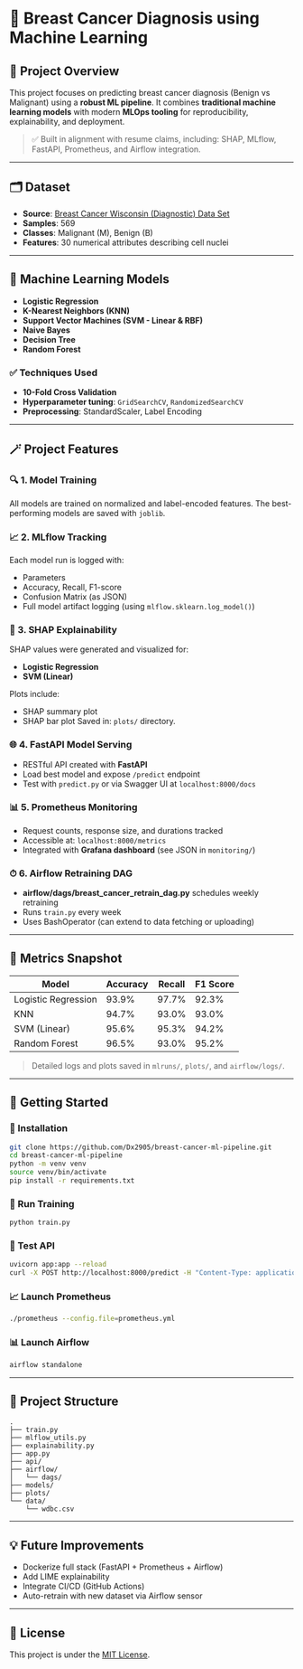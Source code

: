 # 🧠 Breast Cancer Diagnosis using Machine Learning

## 📌 Project Overview
This project focuses on predicting breast cancer diagnosis (Benign vs Malignant) using a **robust ML pipeline**. It combines **traditional machine learning models** with modern **MLOps tooling** for reproducibility, explainability, and deployment.

> ✅ Built in alignment with resume claims, including: SHAP, MLflow, FastAPI, Prometheus, and Airflow integration.

---

## 🗂 Dataset
- **Source**: [Breast Cancer Wisconsin (Diagnostic) Data Set](https://archive.ics.uci.edu/ml/datasets/Breast+Cancer+Wisconsin+(Diagnostic))
- **Samples**: 569
- **Classes**: Malignant (M), Benign (B)
- **Features**: 30 numerical attributes describing cell nuclei

---

## 🧪 Machine Learning Models
- **Logistic Regression**
- **K-Nearest Neighbors (KNN)**
- **Support Vector Machines (SVM - Linear & RBF)**
- **Naive Bayes**
- **Decision Tree**
- **Random Forest**

### ✅ Techniques Used
- **10-Fold Cross Validation**
- **Hyperparameter tuning**: `GridSearchCV`, `RandomizedSearchCV`
- **Preprocessing**: StandardScaler, Label Encoding

---

## 🪄 Project Features

### 🔍 1. Model Training
All models are trained on normalized and label-encoded features. The best-performing models are saved with `joblib`.

### 📈 2. MLflow Tracking
Each model run is logged with:
- Parameters
- Accuracy, Recall, F1-score
- Confusion Matrix (as JSON)
- Full model artifact logging (using `mlflow.sklearn.log_model()`)

### 🧠 3. SHAP Explainability
SHAP values were generated and visualized for:
- **Logistic Regression**
- **SVM (Linear)**

Plots include:
- SHAP summary plot
- SHAP bar plot
Saved in: `plots/` directory.

### 🌐 4. FastAPI Model Serving
- RESTful API created with **FastAPI**
- Load best model and expose `/predict` endpoint
- Test with `predict.py` or via Swagger UI at `localhost:8000/docs`

### 📊 5. Prometheus Monitoring
- Request counts, response size, and durations tracked
- Accessible at: `localhost:8000/metrics`
- Integrated with **Grafana dashboard** (see JSON in `monitoring/`)

### ⏱ 6. Airflow Retraining DAG
- **airflow/dags/breast_cancer_retrain_dag.py** schedules weekly retraining
- Runs `train.py` every week
- Uses BashOperator (can extend to data fetching or uploading)

---

## 🧪 Metrics Snapshot

| Model              | Accuracy | Recall  | F1 Score |
|-------------------|----------|---------|----------|
| Logistic Regression | 93.9%    | 97.7%   | 92.3%    |
| KNN                | 94.7%    | 93.0%   | 93.0%    |
| SVM (Linear)       | 95.6%    | 95.3%   | 94.2%    |
| Random Forest      | 96.5%    | 93.0%   | 95.2%    |

> Detailed logs and plots saved in `mlruns/`, `plots/`, and `airflow/logs/`.

---

## 🚀 Getting Started

### 🔧 Installation
```bash
git clone https://github.com/Dx2905/breast-cancer-ml-pipeline.git
cd breast-cancer-ml-pipeline
python -m venv venv
source venv/bin/activate
pip install -r requirements.txt
```

### 🏃 Run Training
```bash
python train.py
```

### 🧪 Test API
```bash
uvicorn app:app --reload
curl -X POST http://localhost:8000/predict -H "Content-Type: application/json" -d @sample.json
```

### 📈 Launch Prometheus
```bash
./prometheus --config.file=prometheus.yml
```

### 📊 Launch Airflow
```bash
airflow standalone
```

---

## 📁 Project Structure
```
.
├── train.py
├── mlflow_utils.py
├── explainability.py
├── app.py
├── api/
├── airflow/
│   └── dags/
├── models/
├── plots/
└── data/
    └── wdbc.csv
```

---

## 💡 Future Improvements
- Dockerize full stack (FastAPI + Prometheus + Airflow)
- Add LIME explainability
- Integrate CI/CD (GitHub Actions)
- Auto-retrain with new dataset via Airflow sensor

---

## 📜 License
This project is under the [MIT License](LICENSE).
